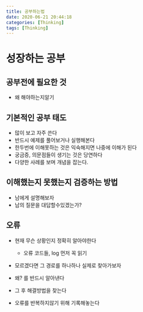 ```yaml
---
title: 공부하는법
date: 2020-06-21 20:44:18
categories: [Thinking]
tags: [Thinking]
---
```


# 성장하는  공부

## 공부전에 필요한 것

- 왜 해야하는지알기

## 기본적인 공부 태도

- 많이 보고 자주 쓴다
- 반드시 예제를 풀어보거나 실행해본다
- 한두번에 이해못하는 것은 익숙해지면 나중에 이해가 된다
- 궁금증, 의문점들이 생기는 것은 당연하다
- 다양한 사례를 보며 개념을 잡는다.

## 이해했는지 못했는지 검증하는 방법

- 남에게 설명해보자
- 남의 질문을 대답할수있겠는가?

## 오류

- 현재 무슨 상황인지 정확히 알아야한다

  - 오류 코드들, log 먼저 꼭 읽기
- 모르겠다면 그 경로를 하나하나 실제로 찾아가보자
- 왜? 를 반드시 알아낸다
- 그 후 해결방법을 찾는다
- 오류를 반복하지않기 위해 기록해놓는다

